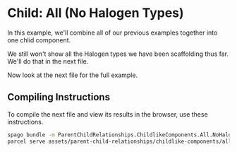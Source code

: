 # Child: All (No Halogen Types)

In this example, we'll combine all of our previous examples together into one chlid component.

We still won't show all the Halogen types we have been scaffolding thus far. We'll do that in the next file.

Now look at the next file for the full example.

## Compiling Instructions

To compile the next file and view its results in the browser, use these instructions.

```bash
spago bundle -m ParentChildRelationships.ChildlikeComponents.All.NoHalogenTypes -t assets/parent-child-relationships/childlike-components/all--no-halogen-types.js
parcel serve assets/parent-child-relationships/childlike-components/all--no-halogen-types.html -o child-all--no-halogen-types--parcelified.html --open
```
